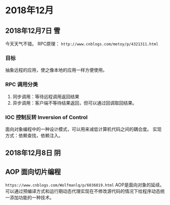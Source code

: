 # 2018年12月

## 2018年12月7日 雪

今天天气不错。
RPC原理：
`http://www.cnblogs.com/metoy/p/4321311.html`

### 目标

抽象远程的应用，使之像本地的应用一样方便使用。

### RPC 调用分类

1. 同步调用：等待远程调用返回结果
2. 异步调用：客户端不等待结果返回，但可以通过回调取回结果。

### IOC 控制反转 Inversion of Control

面向对象编程中的一种设计模式，可以用来减低计算机代码之间的耦合度。
实现方式：依赖查找，依赖注入。

## 2018年12月8日 阴

## AOP 面向切片编程

`https://www.cnblogs.com/Wolfmanlq/p/6036019.html`
AOP是面向对象的延续。可以通过预编译方式和运行期动态代理实现在不修改源代码的情况下给程序动态统一添加功能的一种技术。